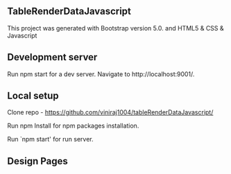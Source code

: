 ## TableRenderDataJavascript
This project was generated with Bootstrap version 5.0. and HTML5 & CSS & Javascript

## Development server
Run npm start for a dev server. Navigate to http://localhost:9001/.

## Local setup
Clone repo - https://github.com/viniraj1004/tableRenderDataJavascript/

Run npm Install for npm packages installation.

Run `npm start' for run server.

## Design Pages
